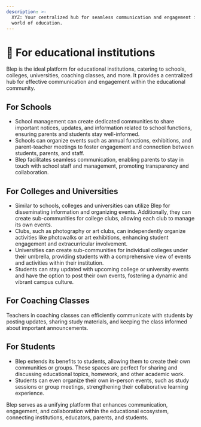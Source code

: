 ```yaml
---
description: >-
  XYZ: Your centralized hub for seamless communication and engagement in the
  world of education.
---
```


# 🏫 For educational institutions

Blep is the ideal platform for educational institutions, catering to schools, colleges, universities, coaching classes, and more. It provides a centralized hub for effective communication and engagement within the educational community.

## **For Schools**

* School management can create dedicated communities to share important notices, updates, and information related to school functions, ensuring parents and students stay well-informed.
* Schools can organize events such as annual functions, exhibitions, and parent-teacher meetings to foster engagement and connection between students, parents, and staff.
* Blep facilitates seamless communication, enabling parents to stay in touch with school staff and management, promoting transparency and collaboration.

## **For Colleges and Universities**

* Similar to schools, colleges and universities can utilize Blep for disseminating information and organizing events. Additionally, they can create sub-communities for college clubs, allowing each club to manage its own events.
* Clubs, such as photography or art clubs, can independently organize activities like photowalks or art exhibitions, enhancing student engagement and extracurricular involvement.
* Universities can create sub-communities for individual colleges under their umbrella, providing students with a comprehensive view of events and activities within their institution.
* Students can stay updated with upcoming college or university events and have the option to post their own events, fostering a dynamic and vibrant campus culture.

## **For Coaching Classes**

Teachers in coaching classes can efficiently communicate with students by posting updates, sharing study materials, and keeping the class informed about important announcements.

## **For Students**

* Blep extends its benefits to students, allowing them to create their own communities or groups. These spaces are perfect for sharing and discussing educational topics, homework, and other academic work.
* Students can even organize their own in-person events, such as study sessions or group meetings, strengthening their collaborative learning experience.

Blep serves as a unifying platform that enhances communication, engagement, and collaboration within the educational ecosystem, connecting institutions, educators, parents, and students.
